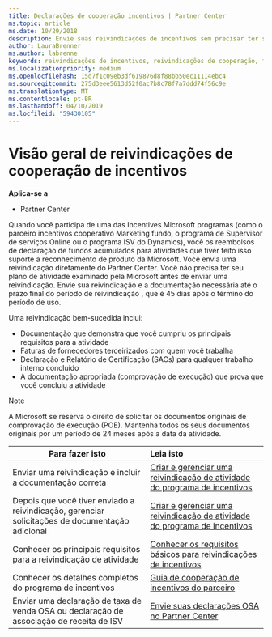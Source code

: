 ```yaml
---
title: Declarações de cooperação incentivos | Partner Center
ms.topic: article
ms.date: 10/29/2018
description: Envie suas reivindicações de incentivos sem precisar ter seu plano de atividade examinado primeiro.
author: LauraBrenner
ms.author: labrenne
keywords: reivindicações de incentivos, reivindicações de cooperação, fundos de cooperação
ms.localizationpriority: medium
ms.openlocfilehash: 15d7f1c09eb3df619876d8f88bb50ec11114ebc4
ms.sourcegitcommit: 275d3eee5613d52f0ac7b8c78f7a7ddd74f56c9e
ms.translationtype: MT
ms.contentlocale: pt-BR
ms.lasthandoff: 04/10/2019
ms.locfileid: "59430105"
---
```

# <a name="incentives-co-op-claims-overview"></a>Visão geral de reivindicações de cooperação de incentivos

**Aplica-se a**

- Partner Center

Quando você participa de uma das Incentives Microsoft programas (como o parceiro incentivos cooperativo Marketing fundo, o programa de Supervisor de serviços Online ou o programa ISV do Dynamics), você os reembolsos de declaração de fundos acumulados para atividades que tiver feito isso suporte a reconhecimento de produto da Microsoft. Você envia uma reivindicação diretamente do Partner Center. Você não precisa ter seu plano de atividade examinado pela Microsoft antes de enviar uma reivindicação. Envie sua reivindicação e a documentação necessária até o prazo final do período de reivindicação , que é 45 dias após o término do período de uso. 

Uma reivindicação bem-sucedida inclui:

- Documentação que demonstra que você cumpriu os principais requisitos para a atividade
- Faturas de fornecedores terceirizados com quem você trabalha
- Declaração e Relatório de Certificação (SACs) para qualquer trabalho interno concluído
- A documentação apropriada (comprovação de execução) que prova que você concluiu a atividade 

>[!NOTE]
>A Microsoft se reserva o direito de solicitar os documentos originais de comprovação de execução (POE). Mantenha todos os seus documentos originais por um período de 24 meses após a data da atividade. 

|**Para fazer isto**   |**Leia isto**   |
|-----------------|:--------------------------------------|
|Enviar uma reivindicação e incluir a documentação correta|[Criar e gerenciar uma reivindicação de atividade do programa de incentivos](create-incentives-claims.md)|
|Depois que você tiver enviado a reivindicação, gerenciar solicitações de documentação adicional|[Criar e gerenciar uma reivindicação de atividade do programa de incentivos](create-incentives-claims.md)  |
|Conhecer os principais requisitos para a reivindicação de atividade|[Conhecer os requisitos básicos para reivindicações de incentivos](core-requirements.md)   |
|Conhecer os detalhes completos do programa de incentivos|[Guia de cooperação de incentivos do parceiro](https://assets.microsoft.com/coop-guidebook.pdf)
|Enviar uma declaração de taxa de venda OSA ou declaração de associação de receita de ISV |[Envie suas declarações OSA no Partner Center](submit-osa-claim.md)|
                                                                                 
                                   